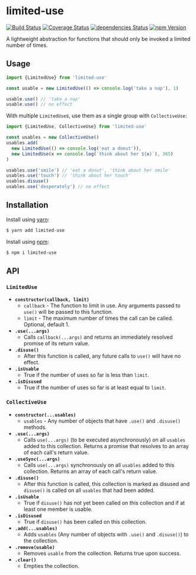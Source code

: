 # limited-use

[![Build Status](https://img.shields.io/travis/albytseng/limited-use.svg)](https://travis-ci.org/albytseng/limited-use) [![Coverage Status](https://img.shields.io/coveralls/github/albytseng/limited-use/master.svg)](https://coveralls.io/github/albytseng/limited-use?branch=master) [![dependencies Status](https://img.shields.io/david/albytseng/limited-use.svg)](https://david-dm.org/albytseng/limited-use) [![npm Version](https://img.shields.io/npm/v/limited-use.svg)](https://www.npmjs.com/package/limited-use)

A lightweight abstraction for functions that should only be invoked a limited number of times.

## Usage

```javascript
import {LimitedUse} from 'limited-use'

const usable = new LimitedUse(() => console.log('take a nap'), 1)

usable.use() // 'take a nap'
usable.use() // no effect
```

With multiple `LimitedUse`s, use them as a single group with `CollectiveUse`:

```javascript
import {LimitedUse, CollectiveUse} from 'limited-use'

const usables = new CollectiveUse()
usables.add(
  new LimitedUse(() => console.log('eat a donut')),
  new LimitedUse(x => console.log(`think about her ${x}`), 365)
)

usables.use('smile') // 'eat a donut', 'think about her smile'
usables.use('touch') // 'think about her touch'
usables.disuse()
usables.use('desperately') // no effect
```

## Installation

Install using [yarn](https://yarnpkg.com/en/):

```bash
$ yarn add limited-use
```

Install using [npm](http://npmjs.com):

```bash
$ npm i limited-use
```

## API

### `LimitedUse`

- __`constructor(callback, limit)`__
  - `callback` - The function to limit in use. Any arguments passed to `use()` will be passed to this function.
  - `limit` - The maximum number of times the call can be called. Optional, default 1.
- __`.use(...args)`__
  - Calls `callback(...args)` and returns an immediately resolved promise of its return value.
- __`.disuse()`__
  - After this function is called, any future calls to `use()` will have no effect.
- __`.isUsable`__
  - True if the number of uses so far is less than `limit`.
- __`.isDisused`__
  - True if the number of uses so far is at least equal to `limit`.

### `CollectiveUse`

- __`constructor(...usables)`__
  - `usables` - Any number of objects that have `.use()` and `.disuse()` methods.
- __`.use(...args)`__
  - Calls `use(...args)` (to be executed asynchronously) on all `usables` added to this collection. Returns a promise that resolves to an array of each call's return value.
- __`.useSync(...args)`__
  - Calls `use(...args)` synchronously on all `usables` added to this collection. Returns an array of each call's return value.
- __`.disuse()`__
  - After this function is called, this collection is marked as disused and `disuse()` is called on all `usables` that had been added.
- __`.isUsable`__
  - True if `disuse()` has not yet been called on this collection and if at least one member is usable.
- __`.isDisused`__
  - True if `disuse()` has been called on this collection.
- __`.add(...usables)`__
  - Adds `usables` (Any number of objects with `.use()` and `.disuse()`) to the collection.
- __`.remove(usable)`__
  - Removes `usable` from the collection. Returns true upon success.
- __`.clear()`__
  - Empties the collection.
